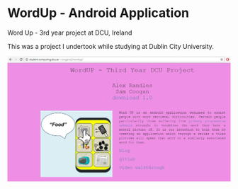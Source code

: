 # WordUp - Android Application
Word Up - 3rd year project at DCU, Ireland

This was a project I undertook while studying at Dublin City University.

<img src="res/webpage.png">

